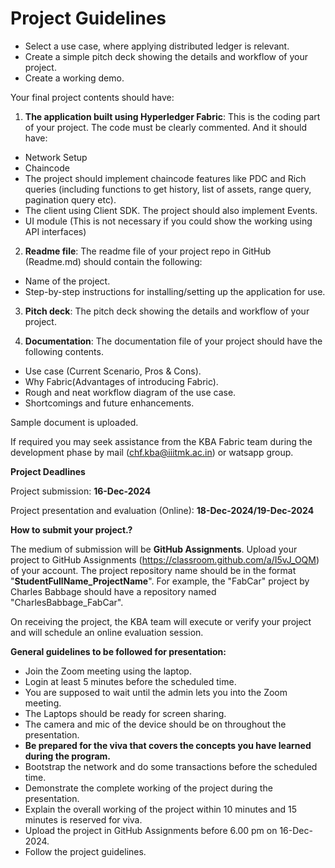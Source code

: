 # Project Guidelines

- Select a use case, where applying distributed ledger is relevant. 
- Create a simple pitch deck showing the details and workflow of your project. 
- Create a working demo. 


Your final project contents should have:

1. **The application built using Hyperledger Fabric**: This is the coding part of your project. The code must be clearly commented. And it should have:
- Network Setup
- Chaincode
- The project should implement chaincode features like PDC  and Rich queries (including functions to get history, list of assets, range query, pagination query etc).
- The client using Client SDK. The project should also implement Events.
- UI module (This is not necessary if you could show the working using API interfaces)

2. **Readme file**: The readme file of your project repo in GitHub (Readme.md) should contain the following:
- Name of the project.
- Step-by-step instructions for installing/setting up the application for use.

3. **Pitch deck**: The pitch deck showing the details and workflow of your project.

4. **Documentation**: The documentation file of your project should have the following contents.
- Use case (Current Scenario, Pros & Cons).
- Why Fabric(Advantages of introducing Fabric).
- Rough and neat workflow diagram of the use case.
- Shortcomings and future enhancements.

Sample document is uploaded.

If required you may seek assistance from the KBA Fabric team during the development phase by mail (chf.kba@iiitmk.ac.in) or watsapp group.  

**Project Deadlines**

Project submission: **16-Dec-2024**	

Project presentation and evaluation (Online): **18-Dec-2024/19-Dec-2024**	

**How to submit your project.?**

The medium of submission will be **GitHub Assignments**. Upload your project to GitHub Assignments (https://classroom.github.com/a/I5vJ_OQM) of your account.  The project repository name should be in the format "**StudentFullName_ProjectName**". For example, the "FabCar" project by Charles Babbage should have a repository named "CharlesBabbage_FabCar".

On receiving the project, the KBA team will execute or verify your project and will schedule an online evaluation session.

**General guidelines to be followed for presentation:**
- Join the Zoom meeting using the laptop.
- Login at least 5 minutes before the scheduled time.
- You are supposed to wait until the admin lets you into the Zoom meeting.
- The Laptops should be ready for screen sharing.
- The camera and mic of the device should be on throughout the presentation.
- **Be prepared for the viva that covers the concepts you have learned during the program.**
- Bootstrap the network and do some transactions before the scheduled time.
- Demonstrate the complete working of the project during the presentation.
- Explain the overall working of the project within 10 minutes and 15 minutes is reserved for viva.
- Upload the project in GitHub Assignments before 6.00 pm on 16-Dec-2024. 
- Follow the project guidelines.

